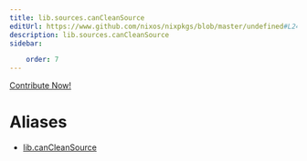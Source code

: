 ```yaml
---
title: lib.sources.canCleanSource
editUrl: https://www.github.com/nixos/nixpkgs/blob/master/undefined#L247C20
description: lib.sources.canCleanSource
sidebar:

    order: 7
---
```


<a href="https://www.github.com/nixos/nixpkgs/blob/master/undefined#L247C20">Contribute Now!</a>


# Aliases

- [lib.canCleanSource](/nix-doc-comments/reference/lib/lib-cancleansource)


